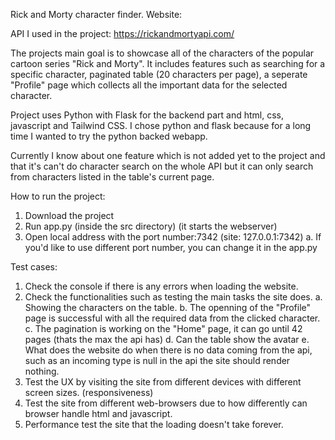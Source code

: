 Rick and Morty character finder.
Website: 

API I used in the project: https://rickandmortyapi.com/

The projects main goal is to showcase all of the characters of the popular cartoon series "Rick and Morty".
It includes features such as searching for a specific character, paginated table (20 characters per page), a seperate "Profile" page which collects all the important data for the selected character.

Project uses Python with Flask for the backend part and html, css, javascript and Tailwind CSS.
I chose python and flask because for a long time I wanted to try the python backed webapp.

Currently I know about one feature which is not added yet to the project and that it's can't do character search on the whole API but it can only search from characters listed in the table's current page.

How to run the project: 
1. Download the project
2. Run app.py (inside the src directory) (it starts the webserver)
3. Open local address with the port number:7342 (site: 127.0.0.1:7342)
    a. If you'd like to use different port number, you can change it in the app.py

Test cases:
1. Check the console if there is any errors when loading the website.
2. Check the functionalities such as testing the main tasks the site does.
    a. Showing the characters on the table.
    b. The openning of the "Profile" page is successful with all the required data from the clicked character.
    c. The pagination is working on the "Home" page, it can go until 42 pages (thats the max the api has)
    d. Can the table show the avatar
    e. What does the website do when there is no data coming from the api, such as an incoming type is null in the api the site should render nothing.
3. Test the UX by visiting the site from different devices with different screen sizes. (responsiveness)
4. Test the site from different web-browsers due to how differently can browser handle html and javascript.
5. Performance test the site that the loading doesn't take forever.
